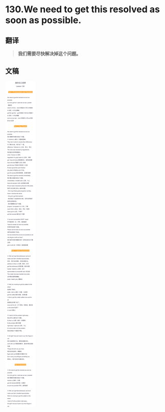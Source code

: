 # 130.We need to get this resolved as soon as possible.

## 翻译

> **我们需要尽快解决掉这个问题。**

## 文稿

![](img/130.jpg)

